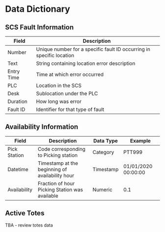 # Data Dictionary

## SCS Fault Information

| Field | Description |
|-------|-------------|
|Number |Unique number for a specific fault ID occurring in specific location |
|Text | String containing location error description |
| Entry Time | Time at which error occurred |
| PLC | Location in the SCS |
| Desk | Sublocation under the PLC |
| Duration | How long was error |
| Fault ID | Identifier for that type of fault |


## Availability Information


| Field | Description | Data Type |Example |
|-------|-------------|--|--|
|Pick Station | Code corresponding to Picking station| Category | PTT999 |
| Datetime | Timestamp at the beginning of availability hour | Timestamp | 01/01/2020 00:00:00 | 
| Availability | Fraction of hour Picking Station was available | Numeric | 0.1|


## Active Totes

TBA - review totes data